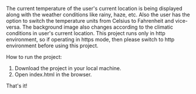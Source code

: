 The current temperature of the user's current location is being displayed along with the weather conditions like rainy, haze, etc.
Also the user has the option to switch the temperature units from Celsius to Fahrenheit and vice-versa.
The background image also changes according to the climatic conditions in user's current location.
This project runs only in http environment, so if operating in https mode, then please switch to http environment before using this project.


How to run the project:
1. Download the project in your local machine.
2. Open index.html in the browser.

That's it!
